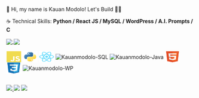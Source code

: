 <p align="left"> 
 🖖 Hi, my name is Kauan Modolo! Let's Build 👨‍💻
</p>
<p align="left">
 ☕ Technical Skills: <strong> Python / React JS / MySQL / WordPress / A.I. Prompts / C </strong>
</p>

<a href="https://github.com/kauanmodolo/github-readme-stats">
  <img height=180 align="center" src="https://github-readme-stats.vercel.app/api?username=kauanmodolo&show_icons=true&theme=dracula" />
</a>
<a href="https://github.com/kauanmodolo/convoychat">
  <img height=180 align="center" src="https://github-readme-stats.vercel.app/api/top-langs?username=kauanmodolo&layout=compact&langs_count=8&theme=dracula&card_width=320" />
</a>

<div style="display: inline_block"><br>
  <img align="center" alt="Kauanmodolo-Js" height="30" width="40" src="https://raw.githubusercontent.com/devicons/devicon/master/icons/javascript/javascript-plain.svg">
<img align="center" alt="Kauanmodolo-Python" height="30" width="40" 
src="https://raw.githubusercontent.com/devicons/devicon/master/icons/python/python-original.svg">
<img align="center" alt="Kauanmodolo-React" height="30" width="40" src="https://raw.githubusercontent.com/devicons/devicon/master/icons/react/react-original.svg">
  <img align="center" alt="Kauanmodolo-SQL" height="30" width="40" src="https://cdn.jsdelivr.net/gh/devicons/devicon@latest/icons/azuresqldatabase/azuresqldatabase-original.svg">
<img align="center" alt="Kauanmodolo-Java" height="30" width="40" src="https://cdn.jsdelivr.net/gh/devicons/devicon@latest/icons/java/java-plain-wordmark.svg">
  <img align="center" alt="Kauanmodolo-HTML" height="30" width="40" src="https://raw.githubusercontent.com/devicons/devicon/master/icons/html5/html5-original.svg">
  <img align="center" alt="Kauanmodolo-CSS" height="30" width="40" src="https://raw.githubusercontent.com/devicons/devicon/master/icons/css3/css3-original.svg">
<img align="center" alt="Kauanmodolo-WP" height="30" width="40" src="https://cdn.jsdelivr.net/gh/devicons/devicon@latest/icons/wordpress/wordpress-plain.svg">
</div>
  
  ##
 
<div> 
    <a href="https://www.linkedin.com/in/kauan-modolo-carriço" target="_blank"><img src="https://img.shields.io/badge/-LinkedIn-%230077B5?style=for-the-badge&logo=linkedin&logoColor=white" target="_blank"</a> 
  <a href="https://instagram.com/kau_modolo" target="_blank"><img src="https://img.shields.io/badge/-Instagram-%23E4405F?style=for-the-badge&logo=instagram&logoColor=white" target="_blank"></a>
  <a href = "mailto:kauanmodolo@hotmail.com"><img src="https://img.shields.io/badge/-Gmail-%23333?style=for-the-badge&logo=gmail&logoColor=white" target="_blank"></a>
 
  
</div>
